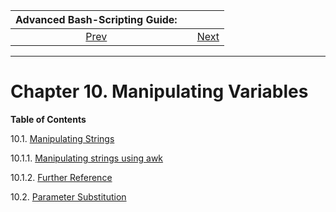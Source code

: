 |Advanced Bash-Scripting Guide:|   |   |
|:-:|:-:|:-:|
|[Prev](randomvar.html)||[Next](string-manipulation.html)|

---

# Chapter 10. Manipulating Variables

**Table of Contents**

10.1. [Manipulating Strings](string-manipulation.html)

10.1.1. [Manipulating strings using awk](string-manipulation.html#AWKSTRINGMANIP)

10.1.2. [Further Reference](string-manipulation.html#STRFDISC)

10.2. [Parameter Substitution](parameter-substitution.html)
